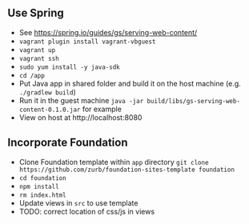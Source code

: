 ## Use Spring
   - See https://spring.io/guides/gs/serving-web-content/
   - `vagrant plugin install vagrant-vbguest`
   - `vagrant up`
   - `vagrant ssh`
   - `sudo yum install -y java-sdk`
   - `cd /app`
   - Put Java app in shared folder and build it on the host machine (e.g. `./gradlew build`)
   - Run it in the guest machine `java -jar build/libs/gs-serving-web-content-0.1.0.jar` for example
   - View on host at http://localhost:8080

## Incorporate Foundation
- Clone Foundation template within `app` directory `git clone https://github.com/zurb/foundation-sites-template foundation`
- `cd foundation`
- `npm install`
- `rm index.html`
- Update views in `src` to use template
- TODO: correct location of css/js in views